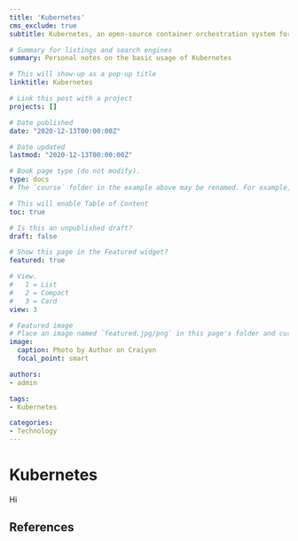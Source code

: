 ```yaml
---
title: 'Kubernetes'
cms_exclude: true
subtitle: Kubernetes, an open-source container orchestration system for automating software deployment, scaling, and management.

# Summary for listings and search engines
summary: Personal notes on the basic usage of Kubernetes

# This will show-up as a pop-up title
linktitle: Kubernetes

# Link this post with a project
projects: []

# Date published
date: "2020-12-13T00:00:00Z"

# Date updated
lastmod: "2020-12-13T00:00:00Z"

# Book page type (do not modify).
type: docs
# The `course` folder in the example above may be renamed. For example, we can rename it to `book` for writing a book, `docs` for software/project documentation, `notes` for creating a notebook, or `tutorials` for creating multi-page “how to” guides.

# This will enable Table of Content
toc: true

# Is this an unpublished draft?
draft: false

# Show this page in the Featured widget?
featured: true

# View.
#   1 = List
#   2 = Compact
#   3 = Card
view: 3

# Featured image
# Place an image named `featured.jpg/png` in this page's folder and customize its options here.
image:
  caption: Photo by Author on Craiyon
  focal_point: smart

authors:
- admin

tags:
- Kubernetes

categories:
- Technology
---
```

# Kubernetes
Hi


## References

